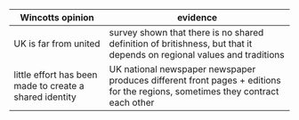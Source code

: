 

| Wincotts opinion                                        | evidence                                                                                                                      |
| ------------------------------------------------------- | ----------------------------------------------------------------------------------------------------------------------------- |
| UK is far from united                                   | survey shown that there is no shared definition of britishness, but that it depends on regional values and traditions         |
| little effort has been made to create a shared identity | UK national newspaper newspaper produces different front pages + editions for the regions, sometimes they contract each other |
